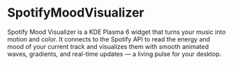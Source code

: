 # SpotifyMoodVisualizer
Spotify Mood Visualizer is a KDE Plasma 6 widget that turns your music into motion and color. It connects to the Spotify API to read the energy and mood of your current track and visualizes them with smooth animated waves, gradients, and real-time updates — a living pulse for your desktop.
